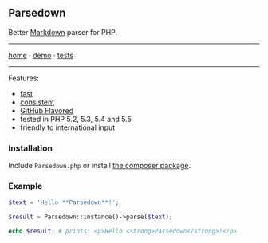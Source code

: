 ## Parsedown

Better [Markdown][1] parser for PHP.

***

[home](http://parsedown.org/) &middot; [demo](http://parsedown.org/demo) &middot; [tests](http://parsedown.org/tests/)

***

Features:

* [fast](http://parsedown.org/speed)
* [consistent](http://parsedown.org/consistency)
* [ GitHub Flavored ][2]
* tested in PHP 5.2, 5.3, 5.4 and 5.5
* friendly to international input

### Installation

Include `Parsedown.php` or install [the composer package](https://packagist.org/packages/erusev/parsedown).

### Example

```php
$text = 'Hello **Parsedown**!';

$result = Parsedown::instance()->parse($text);

echo $result; # prints: <p>Hello <strong>Parsedown</strong>!</p>
```

[1]: http://daringfireball.net/projects/markdown/
[2]: https://help.github.com/articles/github-flavored-markdown 
